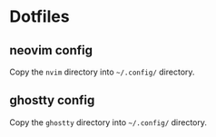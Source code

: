 # Dotfiles

## neovim config

Copy the `nvim` directory into `~/.config/` directory.

## ghostty config

Copy the `ghostty` directory into `~/.config/` directory.


